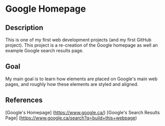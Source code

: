 # Google Homepage

## Description

This is one of my first web development projects (and my first GitHub project). This project is a re-creation of the Google homepage as well an example Google search results page.

## Goal

My main goal is to learn how elements are placed on Google's main web pages, and roughly how these elements are styled and aligned.

## References
[Google's Homepage] (https://www.google.ca/)
[Google's Search Results Page] (https://www.google.ca/search?q=build+this+webpage)